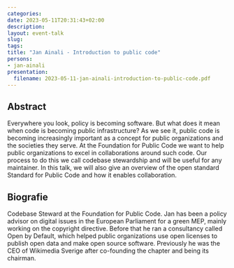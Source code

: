 ```yaml
---
categories:
date: 2023-05-11T20:31:43+02:00
description:
layout: event-talk
slug:
tags:
title: "Jan Ainali - Introduction to public code"
persons:
- jan-ainali
presentation:
  filename: 2023-05-11-jan-ainali-introduction-to-public-code.pdf
---
```


## Abstract

Everywhere you look, policy is becoming software. But what does it mean when code is becoming public infrastructure? As we see it, public code is becoming increasingly important as a concept for public organizations and the societies they serve. At the Foundation for Public Code we want to help public organizations to excel in collaborations around such code. Our process to do this we call codebase stewardship and will be useful for any maintainer. In this talk, we will also give an overview of the open standard Standard for Public Code and how it enables collaboration.

## Biografie

Codebase Steward at the Foundation for Public Code. Jan has been a policy advisor on digital issues in the European Parliament for a green MEP, mainly working on the copyright directive. Before that he ran a consultancy called Open by Default, which helped public organizations use open licenses to publish open data and make open source software. Previously he was the CEO of Wikimedia Sverige after co-founding the chapter and being its chairman.
